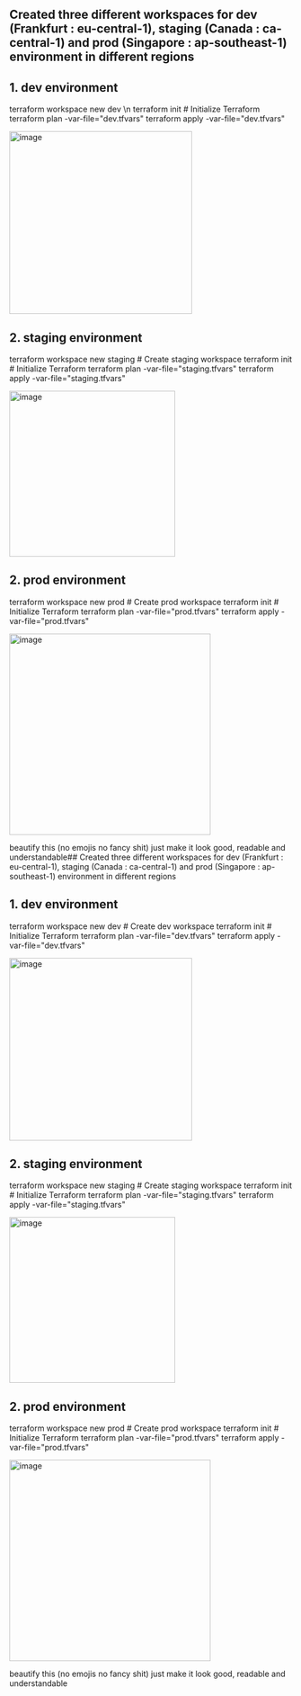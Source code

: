 ## Created three different workspaces for dev (Frankfurt : eu-central-1), staging (Canada : ca-central-1) and prod (Singapore : ap-southeast-1) environment in different regions

## 1. dev environment
terraform workspace new dev  \n
terraform init                   # Initialize Terraform
terraform plan -var-file="dev.tfvars"
terraform apply -var-file="dev.tfvars"

<img width="325" alt="image" src="https://github.com/user-attachments/assets/15d3f8ea-e74f-4465-9e46-b4b460abb6f9" />

## 2. staging environment
terraform workspace new staging  # Create staging workspace
terraform init                   # Initialize Terraform
terraform plan -var-file="staging.tfvars"
terraform apply -var-file="staging.tfvars"

<img width="295" alt="image" src="https://github.com/user-attachments/assets/30652601-b29b-44ca-bb14-da392e0fcbb3" />

## 2. prod environment
terraform workspace new prod     # Create prod workspace
terraform init                   # Initialize Terraform
terraform plan -var-file="prod.tfvars"
terraform apply -var-file="prod.tfvars"

<img width="358" alt="image" src="https://github.com/user-attachments/assets/80945395-f6c0-48f3-8a5b-4398ff8c1998" />

beautify this (no emojis no fancy shit) just make it look good, readable and understandable## Created three different workspaces for dev (Frankfurt : eu-central-1), staging (Canada : ca-central-1) and prod (Singapore : ap-southeast-1) environment in different regions

## 1. dev environment
terraform workspace new dev      # Create dev workspace
terraform init                   # Initialize Terraform
terraform plan -var-file="dev.tfvars"
terraform apply -var-file="dev.tfvars"

<img width="325" alt="image" src="https://github.com/user-attachments/assets/15d3f8ea-e74f-4465-9e46-b4b460abb6f9" />

## 2. staging environment
terraform workspace new staging  # Create staging workspace
terraform init                   # Initialize Terraform
terraform plan -var-file="staging.tfvars"
terraform apply -var-file="staging.tfvars"

<img width="295" alt="image" src="https://github.com/user-attachments/assets/30652601-b29b-44ca-bb14-da392e0fcbb3" />

## 2. prod environment
terraform workspace new prod     # Create prod workspace
terraform init                   # Initialize Terraform
terraform plan -var-file="prod.tfvars"
terraform apply -var-file="prod.tfvars"

<img width="358" alt="image" src="https://github.com/user-attachments/assets/80945395-f6c0-48f3-8a5b-4398ff8c1998" />

beautify this (no emojis no fancy shit) just make it look good, readable and understandable
